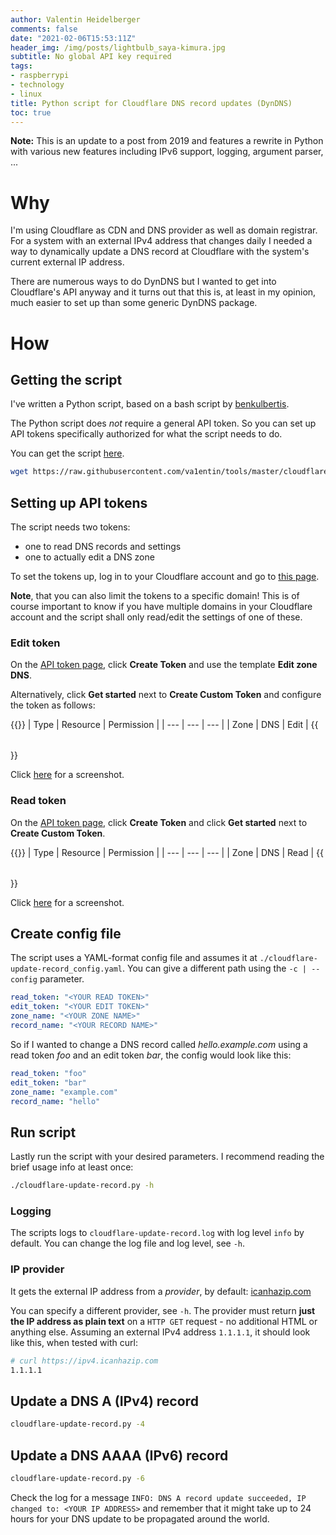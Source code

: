 ```yaml
---
author: Valentin Heidelberger
comments: false
date: "2021-02-06T15:53:11Z"
header_img: /img/posts/lightbulb_saya-kimura.jpg
subtitle: No global API key required
tags:
- raspberrypi
- technology
- linux
title: Python script for Cloudflare DNS record updates (DynDNS)
toc: true
---
```


**Note:** This is an update to a post from 2019 and features a rewrite in Python with various new features including IPv6 support, logging, argument parser, ...

# Why
I'm using Cloudflare as CDN and DNS provider as well as domain registrar. For a system with an external IPv4 address that changes daily I needed a way to dynamically update a DNS record at Cloudflare with the system's current external IP address.

There are numerous ways to do DynDNS but I wanted to get into Cloudflare's API anyway and it turns out that this is, at least in my opinion, much easier to set up than some generic DynDNS package.

# How

## Getting the script
I've written a Python script, based on a bash script by [benkulbertis](https://gist.github.com/benkulbertis/fff10759c2391b6618dd).

The Python script does *not* require a general API token. So you can set up API tokens specifically authorized for what the script needs to do.

You can get the script [here](https://github.com/va1entin/tools/blob/master/cloudflare-update-record/cloudflare-update-record.py).

```bash
wget https://raw.githubusercontent.com/va1entin/tools/master/cloudflare-update-record/cloudflare-update-record.py
```

## Setting up API tokens
The script needs two tokens:

* one to read DNS records and settings
* one to actually edit a DNS zone

To set the tokens up, log in to your Cloudflare account and go to [this page](https://dash.cloudflare.com/profile/api-tokens).

**Note**, that you can also limit the tokens to a specific domain! This is of course important to know if you have multiple domains in your Cloudflare account and the script shall only read/edit the settings of one of these.

### Edit token
On the [API token page](https://dash.cloudflare.com/profile/api-tokens), click **Create Token** and use the template **Edit zone DNS**.

Alternatively, click **Get started** next to **Create Custom Token** and configure the token as follows:

{{<table>}}
| Type | Resource | Permission |
| --- | --- | --- |
| Zone | DNS      | Edit |
{{</table>}}

Click [here](/img/posts/cloudflare_edit_token.webp) for a screenshot.

### Read token
On the [API token page](https://dash.cloudflare.com/profile/api-tokens), click **Create Token** and click **Get started** next to **Create Custom Token**.

{{<table>}}
| Type   | Resource | Permission |
| --- | --- | --- |
| Zone   | DNS      | Read |
{{</table>}}

Click [here](/img/posts/cloudflare_read_token.webp) for a screenshot.


## Create config file
The script uses a YAML-format config file and assumes it at `./cloudflare-update-record_config.yaml`. You can give a different path using the `-c | --config` parameter.

```yaml
read_token: "<YOUR READ TOKEN>"
edit_token: "<YOUR EDIT TOKEN>"
zone_name: "<YOUR ZONE NAME>"
record_name: "<YOUR RECORD NAME>"
```

So if I wanted to change a DNS record called *hello.example.com* using a read token *foo* and an edit token *bar*, the config would look like this:

```yaml
read_token: "foo"
edit_token: "bar"
zone_name: "example.com"
record_name: "hello"
```

## Run script
Lastly run the script with your desired parameters. I recommend reading the brief usage info at least once:

```bash
./cloudflare-update-record.py -h
```

### Logging

The scripts logs to `cloudflare-update-record.log` with log level `info` by default. You can change the log file and log level, see `-h`.

### IP provider

It gets the external IP address from a *provider*, by default: [icanhazip.com](https://icanhazip.com)

You can specify a different provider, see `-h`.
The provider must return **just the IP address as plain text** on a `HTTP GET` request - no additional HTML or anything else. Assuming an external IPv4 address `1.1.1.1`, it should look like this, when tested with curl:

```bash
# curl https://ipv4.icanhazip.com
1.1.1.1
```

## Update a DNS A (IPv4) record

```bash
cloudflare-update-record.py -4
```

## Update a DNS AAAA (IPv6) record

```bash
cloudflare-update-record.py -6
```

Check the log for a message `INFO: DNS A record update succeeded, IP changed to: <YOUR IP ADDRESS>`
and remember that it might take up to 24 hours for your DNS update to be propagated around the world.
